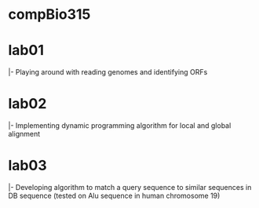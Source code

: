 # compBio315


# lab01
  |- Playing around with reading genomes and identifying ORFs
# lab02
  |- Implementing dynamic programming algorithm for local and global alignment
# lab03
  |- Developing algorithm to match a query sequence to similar sequences in DB sequence (tested on Alu sequence in human chromosome 19)

